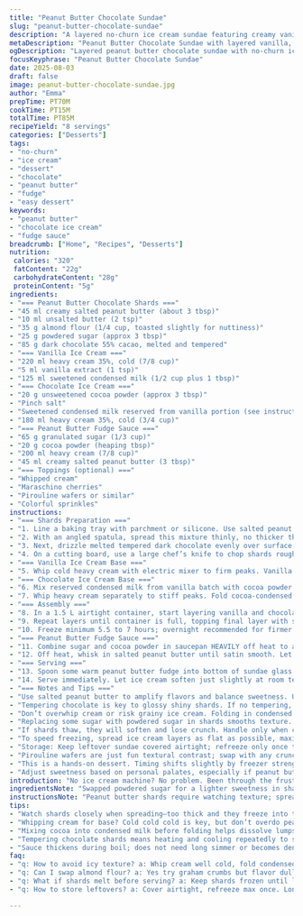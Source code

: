 ```yaml
---
title: "Peanut Butter Chocolate Sundae"
slug: "peanut-butter-chocolate-sundae"
description: "A layered no-churn ice cream sundae featuring creamy vanilla and cocoa-infused chocolate ice creams, peanut butter chocolate shards, and a fudgy peanut butter sauce. No ice cream machine needed. Alternating scoops create texture and temperature contrasts. Includes options for whipped cream, maraschino cherries, wafer rolls, and colorful sprinkles. Recipes for shards and sauce rely on temperature cues and tactile checks rather than strict timings. Adapted with less sugar, a swap to almond flour crumbs, and salted peanut butter for a slightly savory twist. Perfect for when equipment’s slim but ice cream cravings huge."
metaDescription: "Peanut Butter Chocolate Sundae with layered vanilla, chocolate ice creams, crunchy peanut shards, fudge sauce; no machine needed, chill overnight, rich salty-sweet textures."
ogDescription: "Layered peanut butter chocolate sundae with no-churn ice creams, crunchy shards, fudge sauce. Cold textures, salty-sweet hits, no ice cream machine fuss."
focusKeyphrase: "Peanut Butter Chocolate Sundae"
date: 2025-08-03
draft: false
image: peanut-butter-chocolate-sundae.jpg
author: "Emma"
prepTime: PT70M
cookTime: PT15M
totalTime: PT85M
recipeYield: "8 servings"
categories: ["Desserts"]
tags:
- "no-churn"
- "ice cream"
- "dessert"
- "chocolate"
- "peanut butter"
- "fudge"
- "easy dessert"
keywords:
- "peanut butter"
- "chocolate ice cream"
- "fudge sauce"
breadcrumb: ["Home", "Recipes", "Desserts"]
nutrition: 
 calories: "320"
 fatContent: "22g"
 carbohydrateContent: "28g"
 proteinContent: "5g"
ingredients:
- "=== Peanut Butter Chocolate Shards ==="
- "45 ml creamy salted peanut butter (about 3 tbsp)"
- "10 ml unsalted butter (2 tsp)"
- "35 g almond flour (1/4 cup, toasted slightly for nuttiness)"
- "25 g powdered sugar (approx 3 tbsp)"
- "85 g dark chocolate 55% cacao, melted and tempered"
- "=== Vanilla Ice Cream ==="
- "220 ml heavy cream 35%, cold (7/8 cup)"
- "5 ml vanilla extract (1 tsp)"
- "125 ml sweetened condensed milk (1/2 cup plus 1 tbsp)"
- "=== Chocolate Ice Cream ==="
- "20 g unsweetened cocoa powder (approx 3 tbsp)"
- "Pinch salt"
- "Sweetened condensed milk reserved from vanilla portion (see instructions)"
- "180 ml heavy cream 35%, cold (3/4 cup)"
- "=== Peanut Butter Fudge Sauce ==="
- "65 g granulated sugar (1/3 cup)"
- "20 g cocoa powder (heaping tbsp)"
- "200 ml heavy cream (7/8 cup)"
- "45 ml creamy salted peanut butter (3 tbsp)"
- "=== Toppings (optional) ==="
- "Whipped cream"
- "Maraschino cherries"
- "Pirouline wafers or similar"
- "Colorful sprinkles"
instructions:
- "=== Shards Preparation ==="
- "1. Line a baking tray with parchment or silicone. Use salted peanut butter for a slight hint of salt—balances the sweet and cut through richness. Melt peanut butter and butter in microwave-safe bowl on medium power, 25-30 seconds, watching closely; should be smooth and flowy, not oily-separated. Stir in almond flour and powdered sugar thoroughly. Texturally expect slightly crumbly but spreadable paste."
- "2. With an angled spatula, spread this mixture thinly, no thicker than 4-5 mm. Thickness matters—too thick, shards tough; too thin, break before freezing. Feel the gently cooled set: firm but slight give when prodded. Pop in freezer for about 7-12 minutes. Don’t rush or it won’t set properly and layers won't hold."
- "3. Next, drizzle melted tempered dark chocolate evenly over surface. Tap tray on counter gently to level chocolate layer without disturbing peanut butter beneath. Freeze again 6-8 minutes, or until solid to touch, matte but glossy sheen."
- "4. On a cutting board, use a large chef’s knife to chop shards roughly; jagged, uneven pieces better for textural bursts. Store shards in freezer until assembly. If shards soften, refreeze quickly and handle minimally."
- "=== Vanilla Ice Cream Base ==="
- "5. Whip cold heavy cream with electric mixer to firm peaks. Vanilla extract in adds aroma but don’t overbeat or risk grainy whipped texture. Incorporate sweetened condensed milk gently folding with spatula, retaining light airiness critical for creamy no-churn texture. Set aside chilled."
- "=== Chocolate Ice Cream Base ==="
- "6. Mix reserved condensed milk from vanilla batch with cocoa powder and pinch salt vigorously until no lumps. This step builds intense chocolate flavor, salt doubles depth."
- "7. Whip heavy cream separately to stiff peaks. Fold cocoa-condensed milk mixture in slowly. Keep folds gentle but thorough—overmixing collapses air and renders ice cream dense and icy mid-freeze. Keep this refrigerated until layering."
- "=== Assembly ==="
- "8. In a 1.5 L airtight container, start layering vanilla and chocolate ice creams alternately by spoonfuls. Bottom layer: vanilla spooned then chocolate, spread thinly. Sprinkle shards generously between layers, pushing some pieces slightly into ice cream for a good crunch."
- "9. Repeat layers until container is full, topping final layer with shards as much as possible. Seal container tightly to avoid freezer burn."
- "10. Freeze minimum 5.5 to 7 hours; overnight recommended for firmer scoopable texture. After at least 5 hours, check firmness by gently pressing surface; ice cream should be set but scoopable within 5 min on countertop."
- "=== Peanut Butter Fudge Sauce ==="
- "11. Combine sugar and cocoa powder in saucepan HEAVILY off heat to avoid lumps. Add heavy cream in slowly, whisking constantly. Once combined, bring to a rolling boil over medium-high, whisk continuously to break up any lumps. The boil should last about 1-1.5 minutes until sauce slightly thickens—look for it to coat spoon with thick mouthfeel but still pourable."
- "12. Off heat, whisk in salted peanut butter until satin smooth. Let rest 4-6 minutes off heat; sauce thickens as it cools but still pourable. Keep warm in thermos or double boiler if not serving immediately."
- "=== Serving ==="
- "13. Spoon some warm peanut butter fudge into bottom of sundae glass. Layer with one large scoop ice cream. Drizzle extra sauce over. Add second scoop. Finish with shards, dollop whipped cream, cherries, pirouline wafers, and colorful sprinkles if desired."
- "14. Serve immediately. Let ice cream soften just slightly at room temp before scooping if frozen hard; too warm and shards melt. Timing crucial."
- "=== Notes and Tips ==="
- "Use salted peanut butter to amplify flavors and balance sweetness. Unsalted versions risk bland taste, add pinch salt if needed. Almond flour instead of graham powder for subtler crunch and nutty aroma; toasted it deepens flavor but optional."
- "Tempering chocolate is key to glossy shiny shards. If no tempering, the chocolate may bloom and become dull or crack unevenly as it freezes. Always watch thickness of spread layers, thin spreads freeze cold enough quickly, thick layers become icy lumps."
- "Don’t overwhip cream or risk grainy ice cream. Folding in condensed milk gives richness without churning. Using slightly less sugar in fudge sauce keeps sweetness restrained, allowing peanut butter flavor to shine."
- "Replacing some sugar with powdered sugar in shards smooths texture. Refrigerate shards properly or risk sogginess if left out too long before assembly."
- "If shards thaw, they will soften and lose crunch. Handle only when cold or return promptly to freezer."
- "To speed freezing, spread ice cream layers as flat as possible, maximizing cold surface contact."
- "Storage: Keep leftover sundae covered airtight; refreeze only once to preserve texture. Long storage leads to ice crystals."
- "Pirouline wafers are just fun textural contrast; swap with any crunchy rolled cookies or skip. Maraschino cherries provide juicy bursts, opt out for allergy considerations."
- "This is a hands-on dessert. Timing shifts slightly by freezer strength; learn your freezing space by touch and eye over the clock."
- "Adjust sweetness based on personal palates, especially if peanut butter or chocolate is bitter or very sweet."
introduction: "No ice cream machine? No problem. Been through the frustration of icy, flavorless ice cream so many times, this method is a relief. Cream and condensed milk whipping create fluffy, creamy texture without freezing hardware. Chocolate with cocoa and salt ups the drama. Peanut butter shards are a revelation: crunchy, rich, salty-sweet bursts in every bite. Tempering chocolate is key here—skip it and shards look sad, dull, fail to snap right. The fudge sauce? Thick, glossy, deeply peanut buttery, finished with a slick that transforms scoops into a sundae fit for company. Layering is my secret weapon—each spoonful a surprise of textures and temps. Best when made ahead. Chill in freezer overnight, serve in chilled glasses. No waiting, just delicious chaos in every bite."
ingredientsNote: "Swapped powdered sugar for a lighter sweetness in shards; you could use confectioners sugar, but I like how it melts into the peanut butter mix for a slightly grainy crunch. Almond flour instead of graham crumbs gives a more elegant, less cloying base—and toast it lightly for deeper aroma, but not essential. Salted peanut butter—makes everything pop; if allergic, unsalted plus a pinch of sea salt works fine. Cocoa swapped: unsweetened for Dutch-processed means darker flavor but more chasing with sugar; adjust as suited. Heavy cream is your canvas—fresher, colder better for whipping volume. Don’t use ultra-pasteurized cream—it breaks down faster with whipping. Sweetened condensed milk buys you fat and sweetness, crucial for stability and texture in no-churn recipes. Fudge sauce sugar is granulated here instead of powdered to help it caramelize slightly during boiling, deeper flavor profile. Vanilla extract quality makes a visible difference. Toppings optional but the cherry and wafer textural contrasts lift the sundae visually and palate-wise."
instructionsNote: "Peanut butter shards require watching texture; spread thinly, freeze fully before adding chocolate layer; otherwise, layers meld or shards chip badly. Temper chocolate for sheen and proper snap—if no temper, ice shards won’t cut well. Folding whipped cream and condensed milk crucial for delicate air retention—overmix and you end with dense icy block. Chocolate ice cream base involves mixing cocoa and salt into condensed milk before folding to disperse cocoa evenly and enhance chocolate’s bitterness balance. Assemble with alternating layers, pressing shards slightly to anchor them. Freeze fully overnight; thinner layers freeze faster but can dry out. Sauce needs constant whisking to prevent burning; bringing to a hard boil thickens it just right—but if boiled too long, sauce becomes too dense or grainy. Let it cool but keep warm; if sauce cools too much, peanut butter clumps may form. Serve with iced bowls or glasses to prevent premature melting. Timing your scooping according to ambient temperature is key; too cold, ice cream too hard, too warm, shards soften. Practice and patience make all the difference."
tips:
- "Watch shards closely when spreading—too thick and they freeze into tough bricks, too thin and chips snap before freezing. Texture changes from glossy spread to matte firm tell when ready to freeze. Needle-like cracks mean too cold too fast, warm slightly if brittle immediately."
- "Whipping cream for base? Cold cold cold is key, but don’t overdo peaks. Firm enough that folds hold, but still pliable. Vanilla added too early loses aroma. Fold condensed milk gently or air collapses, end up icy, chalky ice cream; patience here."
- "Mixing cocoa into condensed milk before folding helps dissolve lumps and bursts chocolate flavor. Salt balances bitterness but pinch only. Whip chocolate ice cream base to stiff peaks separately before folding for airy texture. Overmix = dense block, less scoopable."
- "Tempering chocolate shards means heating and cooling repeatedly to set glossy, snap-ready shards; no tempering yields dull, cracked shards. Heat slowly; chocolate sheen is a cue for readiness. Tap tray gently to distribute chocolate evenly, avoid thick puddles. Refreeze shards quickly when softened."
- "Sauce thickens during boil; does not need long simmer or becomes dense, pasty. Whisk constantly off-heat when adding peanut butter—lumps form fast if temperature drops. Serve warm but not hot to keep flow and mouthfeel; keep in warm container for reuse."
faq:
- "q: How to avoid icy texture? a: Whip cream well cold, fold condensed milk slowly. Air retention is everything. Overmix collapses air pockets. Freeze layers thinly for quicker cold contact. Check texture by gentle press, not poke hard."
- "q: Can I swap almond flour? a: Yes try graham crumbs but flavor dulls. Toast flour lightly if you want nuttier notes; skips overly sweet. Salted peanut butter preferred but unsalted plus pinch salt works fine. Adjust sweetness accordingly."
- "q: What if shards melt before serving? a: Keep shards frozen until last min. Handle quickly. Return shards to freezer if soft. Serve in chilled glasses to slow melting. Timing of serving crucial, shards soften fast at room temp."
- "q: How to store leftovers? a: Cover airtight, refreeze max once. Long term leads to ice crystals and flavor loss. Sauce best stored cold in sealed jar, reheat gently. Shards fragile so freeze separate from ice cream to prevent sogginess."

---
```

